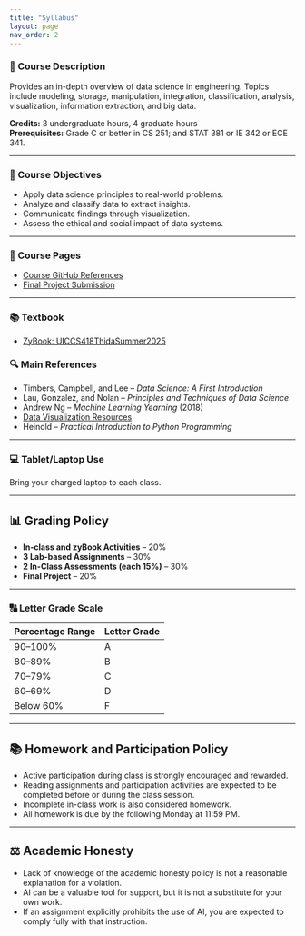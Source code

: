 ```yaml
---
title: "Syllabus"
layout: page
nav_order: 2
---
```


### 📘 Course Description
Provides an in-depth overview of data science in engineering. Topics include modeling, storage, manipulation, integration, classification, analysis, visualization, information extraction, and big data.

**Credits:** 3 undergraduate hours, 4 graduate hours  
**Prerequisites:** Grade C or better in CS 251; and STAT 381 or IE 342 or ECE 341.

---
### 🎯 Course Objectives
- Apply data science principles to real-world problems.
- Analyze and classify data to extract insights.
- Communicate findings through visualization.
- Assess the ethical and social impact of data systems.

---
### 🔗 Course Pages
- [Course GitHub References](https://uic-mthida.github.io/UIC-CS418-2025/)
- [Final Project Submission](https://classroom.github.com/a/XJjOSHlI)
  
---

### 📚 Textbook
- [ZyBook: UICCS418ThidaSummer2025](https://learn.zybooks.com/zybook/UICCS418ThidaSummer2025)

### 🔍 Main References
- Timbers, Campbell, and Lee – *Data Science: A First Introduction*
- Lau, Gonzalez, and Nolan – *Principles and Techniques of Data Science*
- Andrew Ng – *Machine Learning Yearning* (2018)
- [Data Visualization Resources](https://github.com/myothida/data_visualization)
- Heinold – *Practical Introduction to Python Programming*
  
---

### 💻 Tablet/Laptop Use
Bring your charged laptop to each class.

---
## 📊 Grading Policy

- **In-class and zyBook Activities** – 20%  
- **3 Lab-based Assignments** – 30%  
- **2 In-Class Assessments (each 15%)** – 30%  
- **Final Project** – 20%
  
---
### 🔠 Letter Grade Scale

| Percentage Range | Letter Grade |
|------------------|--------------|
| 90–100%          | A            |
| 80–89%           | B            |
| 70–79%           | C            |
| 60–69%           | D            |
| Below 60%        | F            |

---

## 📚 Homework and Participation Policy

- Active participation during class is strongly encouraged and rewarded.
- Reading assignments and participation activities are expected to be completed before or during the class session.
- Incomplete in-class work is also considered homework.
- All homework is due by the following Monday at 11:59 PM.
  
---

## ⚖️ Academic Honesty

- Lack of knowledge of the academic honesty policy is not a reasonable explanation for a violation.
- AI can be a valuable tool for support, but it is not a substitute for your own work.
- If an assignment explicitly prohibits the use of AI, you are expected to comply fully with that instruction.
